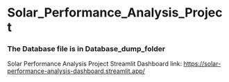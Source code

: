 # Solar_Performance_Analysis_Project
### The Database file is in Database_dump_folder
Solar Performance Analysis Project Streamlit Dashboard link: https://solar-performance-analysis-dashboard.streamlit.app/

